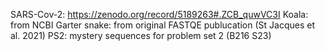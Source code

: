 SARS-Cov-2: https://zenodo.org/record/5189263#.ZCB_quwVC3I
Koala: from NCBI
Garter snake: from original FASTQE publucation (St Jacques et al. 2021)
PS2: mystery sequences for problem set 2 (B216 S23)

